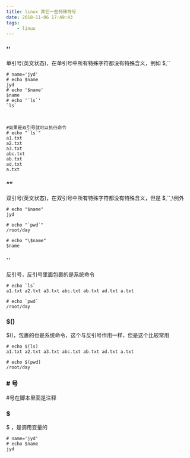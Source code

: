 ```yaml
---
title: linux 其它一些特殊符号
date: 2018-11-06 17:49:43
tags:
	- linux
---
```



### ''

单引号(英文状态)，在单引号中所有特殊字符都没有特殊含义，例如 $,\`\`


```
# name='jyd'
# echo $name
jyd
# echo '$name'
$name
# echo '`ls`'
`ls`



#如果是双引号就可以执行命令
# echo "`ls`"   
a1.txt
a2.txt
a3.txt
abc.txt
ab.txt
ad.txt
a.txt
```


### “”

双引号(英文状态)，在双引号中所有特殊字符都没有特殊含义，但是 $,\`\`,\\例外

```
# echo "$name"
jyd

# echo "`pwd`"
/root/day

# echo "\$name"
$name
```


### \`\`

反引号，反引号里面包裹的是系统命令

```
# echo `ls`
a1.txt a2.txt a3.txt abc.txt ab.txt ad.txt a.txt

# echo `pwd`
/root/day
```


### $()

$()，包裹的也是系统命令，这个与反引号作用一样，但是这个比较常用

```
# echo $(ls)
a1.txt a2.txt a3.txt abc.txt ab.txt ad.txt a.txt

# echo $(pwd)
/root/day
```



###   \# 号


\#号在脚本里面是注释

### $

$ ，是调用变量的

```
# name='jyd'
# echo $name
jyd
```
